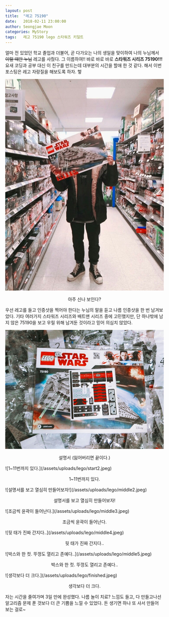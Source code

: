 ```yaml
---
layout: post
title:  "레고 75190"
date:   2018-02-11 23:00:00
author: Seongjae Moon
categories: MyStory
tags:   레고 75190 lego 스타워즈 키덜트
---
```


얼마 전 있었던 학교 졸업과 더불어, 곧 다가오는 나의 생일을 맞이하여 나의 누님께서 ~~이럴 때만 누님~~ 레고를 사줬다. 그 이름하여!! 바로 바로 바로 **스타워즈 시리즈 75190!!!** 요새 코딩과 공부 대신 이 친구를 만드는데 대부분의 시간을 할애 한 것 같다. 해서 이번 포스팅은 레고 자랑질을 해보도록 하자. 헿

![아주 신나 보인다?](/assets/uploads/lego/me.jpeg)
<p style = "text-align:center;">아주 신나 보인다?</p>

우선 레고를 들고 인증샷을 찍어야 한다는 누님의 말을 듣고 나름 인증샷을 한 번 남겨보았다. 기타 여러가지 스타워즈 시리즈와 배트맨 시리즈 중에 고민했지만, 단 하나밖에 남지 않은 75190을 보고 우릴 위해 남겨둔 것이라고 믿어 의심치 않았다.

![설명서 (잃어버리면 끝이다.)](/assets/uploads/lego/start1.jpeg)
<p style = "text-align:center;">설명서 (잃어버리면 끝이다.)</p>
![1~11번까지 있다.](/assets/uploads/lego/start2.jpeg)
<p style = "text-align:center;">1~11번까지 있다.</p>
![설명서를 보고 열심히 만들어보자!](/assets/uploads/lego/middle2.jpeg)
<p style = "text-align:center;">설명서를 보고 열심히 만들어보자!</p>
![조금씩 윤곽이 들어난다.](/assets/uploads/lego/middle3.jpeg)
<p style = "text-align:center;">조금씩 윤곽이 들어난다.</p>
![뒷 태가 진짜 간지다..](/assets/uploads/lego/middle4.jpeg)
<p style = "text-align:center;">뒷 태가 진짜 간지다..</p>
![박스와 한 컷. 뚜껑도 열리고 존예다..](/assets/uploads/lego/middle5.jpeg)
<p style = "text-align:center;">박스와 한 컷. 뚜껑도 열리고 존예다..</p>
![생각보다 더 크다.](/assets/uploads/lego/finished.jpeg)
<p style = "text-align:center;">생각보다 더 크다.</p>
자는 시간을 줄여가며 3일 만에 완성했다. 나름 놀이 치료? 느낌도 들고, 다 만들고나선 알고리즘 문제 푼 것보다 더 큰 기쁨을 느낄 수 있었다.  돈 생기면 하나 또 사서 만들어 보는 걸로~